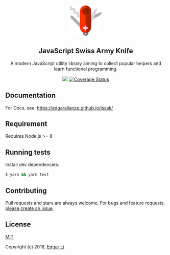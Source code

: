<p align="center"><img src="./assets/jssak-logo.png" alt="jssak" width="100" /></p> 
<h2 align="center">JavaScript Swiss Army Knife</h2>
<p align="center">A modern JavaScript utility library aiming to collect popular helpers and learn functional programming.</p>

<p align="center">
  <a href="https://travis-ci.org/EdgarAllanzp/jssak"><img src="https://travis-ci.org/EdgarAllanzp/jssak.svg?branch=master" /></a>
  <a href='https://coveralls.io/github/EdgarAllanzp/jssak?branch=master'><img src='https://coveralls.io/repos/github/EdgarAllanzp/jssak/badge.svg?branch=master&kill_cache=1' alt='Coverage Status' /></a>
</p>

## Documentation

For Docs, see: https://edgarallanzp.github.io/jssak/

## Requirement

Requires Node.js >= 8

## Running tests

Install dev dependencies:

```sh
$ yarn && yarn test
```

## Contributing

Pull requests and stars are always welcome. For bugs and feature requests, [please create an issue](https://github.com/edgarallanzp/jssak/issues/new).

## License

[MIT](http://opensource.org/licenses/MIT)

Copyright (c) 2018, [Edgar Li](https://github.com/EdgarAllanzp)